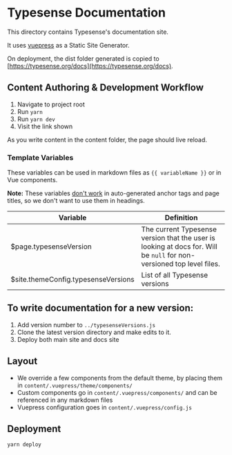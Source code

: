 # Typesense Documentation

This directory contains Typesense's documentation site.

It uses [vuepress](https://vuepress.vuejs.org/) as a Static Site Generator.

On deployment, the dist folder generated is copied to [https://typesense.org/docs](https://typesense.org/docs).

## Content Authoring & Development Workflow

1. Navigate to project root
2. Run `yarn`
3. Run `yarn dev`
4. Visit the link shown

As you write content in the content folder, the page should live reload.

### Template Variables

These variables can be used in markdown files as `{{ variableName }}` or in Vue components.

**Note:** These variables [don't work](https://github.com/vuejs/vuepress/issues/2379) in auto-generated anchor tags and page titles, so we don't want to use them in headings.  

| Variable | Definition |
|----------|------------|
| $page.typesenseVersion | The current Typesense version that the user is looking at docs for. Will be `null` for non-versioned top level files. |
| $site.themeConfig.typesenseVersions | List of all Typesense versions |

## To write documentation for a new version:

1. Add version number to `../typesenseVersions.js`
1. Clone the latest version directory and make edits to it.
1. Deploy both main site and docs site

## Layout

- We override a few components from the default theme, by placing them in `content/.vuepress/theme/components/`
- Custom components go in `content/.vuepress/components/` and can be referenced in any markdown files
- Vuepress configuration goes in `content/.vuepress/config.js`

## Deployment

```shell
yarn deploy
```
